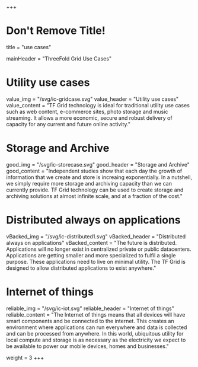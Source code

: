+++
# Don't Remove Title!
title = "use cases"

mainHeader = "ThreeFold Grid Use Cases"

# Utility use cases
value_img = "/svg/ic-gridcase.svg"
value_header = "Utility use cases"
value_content = "TF Grid technology is ideal for traditional utility use cases such as web content, e-commerce sites, photo storage and music streaming. It allows a more economic, secure and robust delivery of capacity for any current and future online activity."

# Storage and Archive
good_img = "/svg/ic-storecase.svg"
good_header = "Storage and Archive"
good_content = "Independent studies show that each day the growth of information that we create and store is increaing exponentially.  In a nutshell, we simply require more storage and archiving capacity than we can currently provide. TF Grid technology can be used to create storage and archiving solutions at almost infinite scale, and at a fraction of the cost."

# Distributed always on applications
vBacked_img = "/svg/ic-distributed1.svg"
vBacked_header = "Distributed always on applications"
vBacked_content = "The future is distributed. Applications will no longer exist in centralized private or public datacenters. Applications are getting smaller and more specialized to fulfil a single purpose. These applications need to live on minimal utility. The TF Grid is designed to allow distributed applications to exist anywhere."

# Internet of things
reliable_img = "/svg/ic-iot.svg"
reliable_header = "Internet of things"
reliable_content = "The Internet of things means that all devices will have smart components and be connected to the internet. This creates an environment where applications can run everywhere and data is collected and can be processed from anywhere. In this world, ubiquitous utility for local compute and storage is as necessary as the electricity we expect to be available to power our mobile devices, homes and businesses."

weight = 3
+++
